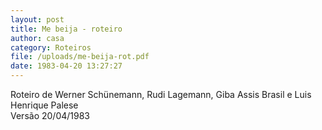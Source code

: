 ```yaml
---
layout: post
title: Me beija - roteiro
author: casa
category: Roteiros
file: /uploads/me-beija-rot.pdf
date: 1983-04-20 13:27:27
---
```

Roteiro de Werner Schünemann, Rudi Lagemann, Giba Assis Brasil e Luis Henrique Palese\
Versão 20/04/1983